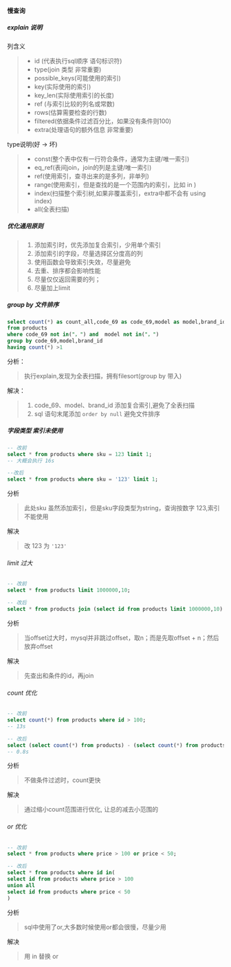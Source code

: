 #### 慢查询

##### explain 说明
列含义
> - id (代表执行sql顺序 语句标识符)
> - type(join 类型 非常重要)
> - possible_keys(可能使用的索引)
> - key(实际使用的索引)
> - key_len(实际使用索引的长度)
> - ref (与索引比较的列名或常数)
> - rows(估算需要检查的行数)
> - filtered(依据条件过滤百分比，如果没有条件则100)
> - extra(处理语句的额外信息 非常重要)

type说明(好 -> 坏)
> - const(整个表中仅有一行符合条件，通常为主键/唯一索引)
> - eq_ref(表间join，join的列是主键/唯一索引)
> - ref(使用索引，查寻出来的是多列，非单列)
> - range(使用索引，但是查找的是一个范围内的索引，比如 in )
> - index(扫描整个索引树,如果非覆盖索引，extra中都不会有 using index)
> - all(全表扫描)


##### 优化通用原则
> 1. 添加索引时，优先添加复合索引，少用单个索引
> 2. 添加索引的字段，尽量选择区分度高的列
> 3. 使用函数会导致索引失效，尽量避免
> 4. 去重、排序都会影响性能
> 5. 尽量仅仅返回需要的列；
> 6. 尽量加上limit

##### group by 文件排序
```sql
select count(*) as count_all,code_69 as code_69,model as model,brand_id as brand_id 
from products
where code_69 not in("，") and  model not in("，")
group by code_69,model,brand_id
having count(*) >1
```
分析：
> 执行explain,发现为全表扫描，拥有filesort(group by 带入)

解决：
> 1. code_69、model、brand_id 添加复合索引,避免了全表扫描
> 2. sql 语句末尾添加 `order by null` 避免文件排序


##### 字段类型 索引未使用
```sql
-- 改前
select * from products where sku = 123 limit 1;
-- 大概会执行 16s

--改后
select * from products where sku = '123' limit 1;
```
分析
> 此处sku 虽然添加索引，但是sku字段类型为string，查询按数字 123,索引不能使用

解决
> 改 123 为 `'123'`


###### limit 过大
```sql
-- 改前
select * from products limit 1000000,10;

-- 改后
select * from products join (select id from products limit 1000000,10) as temp using(id);
```
分析
> 当offset过大时，mysql并非跳过offset，取n；而是先取offset + n；然后放弃offset

解决
> 先查出和条件的id，再join


###### count 优化
```sql
-- 改前
select count(*) from products where id > 100;
-- 13s

-- 改后
select (select count(*) from products) - (select count(*) from products where id <= 100);
-- 0.8s
```
分析
> 不做条件过滤时，count更快

解决
> 通过缩小count范围进行优化, 让总的减去小范围的


###### or 优化
```sql
-- 改前
select * from products where price > 100 or price < 50;

-- 改后
select * from products where id in(
select id from products where price > 100
union all
select id from products where price < 50
)
```
分析
> sql中使用了or,大多数时候使用or都会很慢，尽量少用

解决
> 用 in 替换 or



